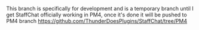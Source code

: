 This branch is specifically for development and is a temporary branch until I get StaffChat officially working in PM4, once it's done it will be pushed to PM4 branch https://github.com/ThunderDoesPlugins/StaffChat/tree/PM4
